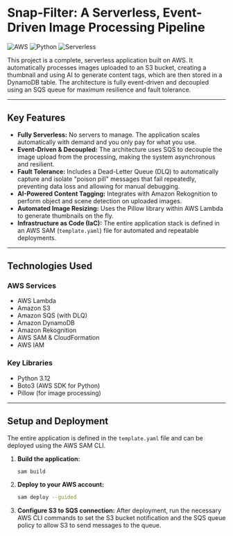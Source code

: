 # Snap-Filter: A Serverless, Event-Driven Image Processing Pipeline

![AWS](https://img.shields.io/badge/AWS-%23FF9900.svg?style=for-the-badge&logo=amazon-aws&logoColor=white)
![Python](https://img.shields.io/badge/python-3670A0?style=for-the-badge&logo=python&logoColor=ffdd54)
![Serverless](https://img.shields.io/badge/serverless-%23FD5750.svg?style=for-the-badge&logo=serverless&logoColor=white)

This project is a complete, serverless application built on AWS. It automatically processes images uploaded to an S3 bucket, creating a thumbnail and using AI to generate content tags, which are then stored in a DynamoDB table. The architecture is fully event-driven and decoupled using an SQS queue for maximum resilience and fault tolerance.

---

## Key Features

-   **Fully Serverless:** No servers to manage. The application scales automatically with demand and you only pay for what you use.
-   **Event-Driven & Decoupled:** The architecture uses SQS to decouple the image upload from the processing, making the system asynchronous and resilient.
-   **Fault Tolerance:** Includes a Dead-Letter Queue (DLQ) to automatically capture and isolate "poison pill" messages that fail repeatedly, preventing data loss and allowing for manual debugging.
-   **AI-Powered Content Tagging:** Integrates with Amazon Rekognition to perform object and scene detection on uploaded images.
-   **Automated Image Resizing:** Uses the Pillow library within AWS Lambda to generate thumbnails on the fly.
-   **Infrastructure as Code (IaC):** The entire application stack is defined in an AWS SAM (`template.yaml`) file for automated and repeatable deployments.

---

## Technologies Used

### AWS Services
-   AWS Lambda
-   Amazon S3
-   Amazon SQS (with DLQ)
-   Amazon DynamoDB
-   Amazon Rekognition
-   AWS SAM & CloudFormation
-   AWS IAM

### Key Libraries
-   Python 3.12
-   Boto3 (AWS SDK for Python)
-   Pillow (for image processing)

---

## Setup and Deployment

The entire application is defined in the `template.yaml` file and can be deployed using the AWS SAM CLI.

1.  **Build the application:**
    ```bash
    sam build
    ```
2.  **Deploy to your AWS account:**
    ```bash
    sam deploy --guided
    ```
3.  **Configure S3 to SQS connection:** After deployment, run the necessary AWS CLI commands to set the S3 bucket notification and the SQS queue policy to allow S3 to send messages to the queue.
